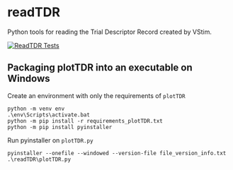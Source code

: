 # readTDR
Python tools for reading the Trial Descriptor Record created by VStim.

[![ReadTDR Tests](https://github.com/cog-neurophys-lab/readTDR/actions/workflows/run_tests.yml/badge.svg)](https://github.com/cog-neurophys-lab/readTDR/actions/workflows/run_tests.yml)

## Packaging plotTDR into an executable on Windows
Create an environment with only the requirements of `plotTDR`
```
python -m venv env
.\env\Scripts\activate.bat
python -m pip install -r requirements_plotTDR.txt
python -m pip install pyinstaller
```
Run pyinstaller on `plotTDR.py`
```
pyinstaller --onefile --windowed --version-file file_version_info.txt .\readTDR\plotTDR.py
```

